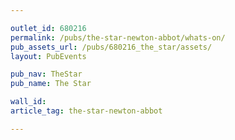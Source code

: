 ```yaml
---

outlet_id: 680216
permalink: /pubs/the-star-newton-abbot/whats-on/
pub_assets_url: /pubs/680216_the_star/assets/
layout: PubEvents

pub_nav: TheStar
pub_name: The Star

wall_id: 
article_tag: the-star-newton-abbot

---
```



